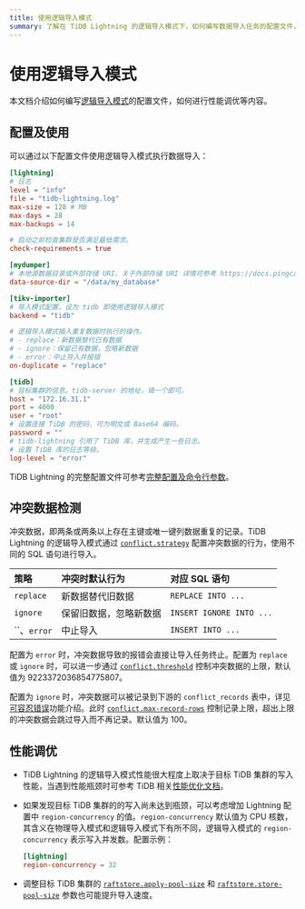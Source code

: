 ```yaml
---
title: 使用逻辑导入模式
summary: 了解在 TiDB Lightning 的逻辑导入模式下，如何编写数据导入任务的配置文件，如何进行性能调优等。
---
```


# 使用逻辑导入模式

本文档介绍如何编写[逻辑导入模式](/tidb-lightning/tidb-lightning-logical-import-mode.md)的配置文件，如何进行性能调优等内容。

## 配置及使用

可以通过以下配置文件使用逻辑导入模式执行数据导入：

```toml
[lightning]
# 日志
level = "info"
file = "tidb-lightning.log"
max-size = 128 # MB
max-days = 28
max-backups = 14

# 启动之前检查集群是否满足最低需求。
check-requirements = true

[mydumper]
# 本地源数据目录或外部存储 URI。关于外部存储 URI 详情可参考 https://docs.pingcap.com/zh/tidb/v6.6/backup-and-restore-storages#uri-%E6%A0%BC%E5%BC%8F。
data-source-dir = "/data/my_database"

[tikv-importer]
# 导入模式配置，设为 tidb 即使用逻辑导入模式
backend = "tidb"

# 逻辑导入模式插入重复数据时执行的操作。
# - replace：新数据替代已有数据
# - ignore：保留已有数据，忽略新数据
# - error：中止导入并报错
on-duplicate = "replace"

[tidb]
# 目标集群的信息。tidb-server 的地址，填一个即可。
host = "172.16.31.1"
port = 4000
user = "root"
# 设置连接 TiDB 的密码，可为明文或 Base64 编码。
password = ""
# tidb-lightning 引用了 TiDB 库，并生成产生一些日志。
# 设置 TiDB 库的日志等级。
log-level = "error"
```

TiDB Lightning 的完整配置文件可参考[完整配置及命令行参数](/tidb-lightning/tidb-lightning-configuration.md)。

## 冲突数据检测

冲突数据，即两条或两条以上存在主键或唯一键列数据重复的记录。TiDB Lightning 的逻辑导入模式通过 [`conflict.strategy`](/tidb-lightning/tidb-lightning-configuration.md#tidb-lightning-任务配置) 配置冲突数据的行为，使用不同的 SQL 语句进行导入。

| 策略 | 冲突时默认行为 | 对应 SQL 语句 |
|:---|:---|:---|
| `replace` | 新数据替代旧数据 | `REPLACE INTO ...` |
| `ignore` | 保留旧数据，忽略新数据 | `INSERT IGNORE INTO ...` |
| ``、`error` | 中止导入 | `INSERT INTO ...` |

配置为 `error` 时，冲突数据导致的报错会直接让导入任务终止。配置为 `replace` 或 `ignore` 时，可以进一步通过 [`conflict.threshold`](/tidb-lightning/tidb-lightning-configuration.md#tidb-lightning-任务配置) 控制冲突数据的上限，默认值为 9223372036854775807。

配置为 `ignore` 时，冲突数据可以被记录到下游的 `conflict_records` 表中，详见[可容忍错误](/tidb-lightning/tidb-lightning-error-resolution.md)功能介绍。此时 [`conflict.max-record-rows`](/tidb-lightning/tidb-lightning-configuration.md#tidb-lightning-任务配置) 控制记录上限，超出上限的冲突数据会跳过导入而不再记录。默认值为 100。

## 性能调优

- TiDB Lightning 的逻辑导入模式性能很大程度上取决于目标 TiDB 集群的写入性能，当遇到性能瓶颈时可参考 TiDB 相关[性能优化文档](/best-practices/high-concurrency-best-practices.md)。

- 如果发现目标 TiDB 集群的的写入尚未达到瓶颈，可以考虑增加 Lightning 配置中 `region-concurrency` 的值。`region-concurrency` 默认值为 CPU 核数，其含义在物理导入模式和逻辑导入模式下有所不同，逻辑导入模式的 `region-concurrency` 表示写入并发数。配置示例：

    ```toml
    [lightning]
    region-concurrency = 32
    ```

- 调整目标 TiDB 集群的 [`raftstore.apply-pool-size`](/tikv-configuration-file.md#apply-pool-size) 和 [`raftstore.store-pool-size`](/tikv-configuration-file.md#store-pool-size) 参数也可能提升导入速度。
